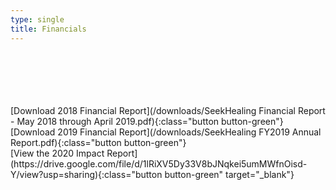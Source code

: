 ```yaml
---
type: single
title: Financials
---
```


<br/>
<br/>
<br/>
<br/>
<br/>
[Download 2018 Financial Report](/downloads/SeekHealing Financial Report - May 2018 through April 2019.pdf){:class="button button-green"}
<br/>
[Download 2019 Financial Report](/downloads/SeekHealing FY2019 Annual Report.pdf){:class="button button-green"}
<br/>
[View the 2020 Impact Report](https://drive.google.com/file/d/1lRiXV5Dy33V8bJNqkei5umMWfnOisd-Y/view?usp=sharing){:class="button button-green" target="_blank"}
<br/>
<br/>
<br/>
<br/>
<br/>
